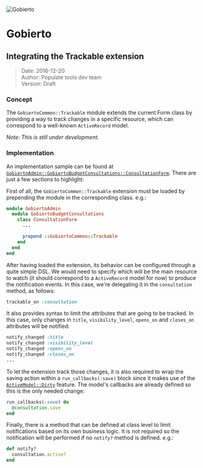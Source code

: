 ![Gobierto](https://gobierto.es/assets/logo_gobierto.png)

# Gobierto

## Integrating the Trackable extension

> Date: 2016-12-20  
> Author: Populate tools dev team  
> Version: Draft

### Concept

The `GobiertoCommon::Trackable` module extends the current Form class by
providing a way to track changes in a specific resource, which can
correspond to a well-known `ActiveRecord` model.

*Note: This is still under development.*

### Implementation

An implementation sample can be found at
[`GobiertoAdmin::GobiertoBudgetConsultations::ConsultationForm`](https://github.com/PopulateTools/gobierto-dev/blob/5c4efc0870b7bc830d2b4869289ddb854a723d12/app/forms/gobierto_admin/gobierto_budget_consultations/consultation_form.rb). There are just a few sections to highlight:

First of all, the `GobiertoCommon::Trackable` extension must be loaded
by prepending the module in the corresponding class. e.g.:

```ruby
module GobiertoAdmin
  module GobiertoBudgetConsultations
    class ConsultationForm
      ...

      prepend ::GobiertoCommon::Trackable
    end
  end
end
```

After having loaded the extension, its behavior can be configured
through a quite simple DSL. We would need to specify which will
be the main resource to watch (it should correspond to a `ActiveRecord`
model for now) to produce the notification events. In this case, we're
delegating it in the `consultation` method, as follows:

```ruby
trackable_on :consultation
```

It also provides syntax to limit the attributes that are going to be
tracked. In this case, only changes in `title`, `visibility_level`,
`opens_on` and `closes_on` attributes will be notified:

```ruby
notify_changed :title
notify_changed :visibility_level
notify_changed :opens_on
notify_changed :closes_on
...
```

To let the extension track those changes, it is also required to wrap
the saving action within a `run_callbacks(:save)` block since it makes
use of the [`ActiveModel::Dirty`](http://api.rubyonrails.org/classes/ActiveModel/Dirty.html)
feature. The model's callbacks are already defined so this is the only
needed change:

```ruby
run_callbacks(:save) do
  @consultation.save
end
```

Finally, there is a method that can be defined at class level to limit
notifications based on its own business logic. It is not required so the
notification will be performed if no `notify?` method is defined. e.g.:

```ruby
def notify?
  consultation.active?
end
```

